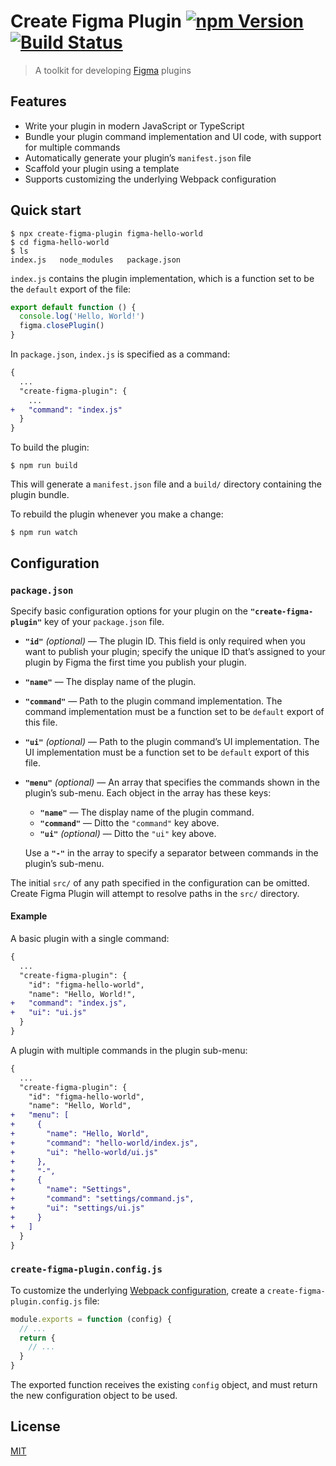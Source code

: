 # Create Figma Plugin [![npm Version](https://img.shields.io/npm/v/create-figma-plugin.svg)](https://www.npmjs.com/package/create-figma-plugin) [![Build Status](https://img.shields.io/travis/yuanqing/create-figma-plugin.svg)](https://travis-ci.org/yuanqing/create-figma-plugin)

> A toolkit for developing [Figma](https://figma.com) plugins

## Features

- Write your plugin in modern JavaScript or TypeScript
- Bundle your plugin command implementation and UI code, with support for multiple commands
- Automatically generate your plugin’s `manifest.json` file
- Scaffold your plugin using a template
- Supports customizing the underlying Webpack configuration

## Quick start

```
$ npx create-figma-plugin figma-hello-world
$ cd figma-hello-world
$ ls
index.js   node_modules   package.json
```

`index.js` contains the plugin implementation, which is a function set to be the `default` export of the file:

```js
export default function () {
  console.log('Hello, World!')
  figma.closePlugin()
}
```

In `package.json`, `index.js` is specified as a command:

```diff
{
  ...
  "create-figma-plugin": {
    ...
+   "command": "index.js"
  }
}
```

To build the plugin:

```
$ npm run build
```

This will generate a `manifest.json` file and a `build/` directory containing the plugin bundle.

To rebuild the plugin whenever you make a change:

```
$ npm run watch
```

## Configuration

### `package.json`

Specify basic configuration options for your plugin on the **`"create-figma-plugin"`** key of your `package.json` file.

- **`"id"`** *(optional)* — The plugin ID. This field is only required when you want to publish your plugin; specify the unique ID that’s assigned to your plugin by Figma the first time you publish your plugin.
- **`"name"`** — The display name of the plugin.
- **`"command"`** — Path to the plugin command implementation. The command implementation must be a function set to be `default` export of this file.
- **`"ui"`** *(optional)* — Path to the plugin command’s UI implementation. The UI implementation must be a function set to be `default` export of this file.
- **`"menu"`** *(optional)* — An array that specifies the commands shown in the plugin’s sub-menu. Each object in the array has these keys:

    - **`"name"`** — The display name of the plugin command.
    - **`"command"`** — Ditto the `"command"` key above.
    - **`"ui"`** *(optional)* — Ditto the `"ui"` key above.

    Use a **`"-"`** in the array to specify a separator between commands in the plugin’s sub-menu.

The initial `src/` of any path specified in the configuration can be omitted. Create Figma Plugin will attempt to resolve paths in the `src/` directory.

#### Example

A basic plugin with a single command:

```diff
{
  ...
  "create-figma-plugin": {
    "id": "figma-hello-world",
    "name": "Hello, World!",
+   "command": "index.js",
+   "ui": "ui.js"
  }
}
```

A plugin with multiple commands in the plugin sub-menu:

```diff
{
  ...
  "create-figma-plugin": {
    "id": "figma-hello-world",
    "name": "Hello, World",
+   "menu": [
+     {
+       "name": "Hello, World",
+       "command": "hello-world/index.js",
+       "ui": "hello-world/ui.js"
+     },
+     "-",
+     {
+       "name": "Settings",
+       "command": "settings/command.js",
+       "ui": "settings/ui.js"
+     }
+   ]
  }
}
```

### `create-figma-plugin.config.js`

To customize the underlying [Webpack configuration](https://webpack.js.org/configuration/), create a `create-figma-plugin.config.js` file:

```js
module.exports = function (config) {
  // ...
  return {
    // ...
  }
}
```

The exported function receives the existing `config` object, and must return the new configuration object to be used.

## License

[MIT](LICENSE.md)
